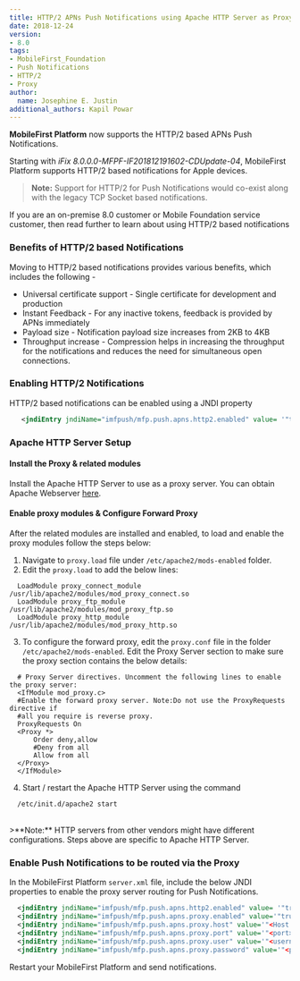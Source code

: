 ```yaml
---
title: HTTP/2 APNs Push Notifications using Apache HTTP Server as Proxy
date: 2018-12-24
version:
- 8.0
tags:
- MobileFirst_Foundation
- Push Notifications
- HTTP/2
- Proxy
author:
  name: Josephine E. Justin
additional_authors: Kapil Powar  
---
```

**MobileFirst Platform** now supports the HTTP/2 based APNs Push Notifications.

Starting with *iFix 8.0.0.0-MFPF-IF201812191602-CDUpdate-04*, MobileFirst Platform supports HTTP/2 based notifications for Apple devices.

>**Note:** Support for HTTP/2 for Push Notifications would co-exist along with the legacy TCP Socket based notifications.

If you are an on-premise 8.0 customer or Mobile Foundation service customer, then read further to learn about using HTTP/2 based notifications <br/>

### Benefits of HTTP/2 based Notifications

Moving to HTTP/2 based notifications provides various benefits, which includes the following - 

* Universal certificate support - Single certificate for development and production
* Instant Feedback - For any inactive tokens, feedback is provided by APNs immediately
* Payload size - Notification payload size increases from 2KB to 4KB
* Throughput increase - Compression helps in increasing the throughput for the notifications and reduces the need for simultaneous open connections.

### Enabling HTTP/2 Notifications

HTTP/2 based notifications can be enabled using a JNDI property

 ```xml
    <jndiEntry jndiName="imfpush/mfp.push.apns.http2.enabled" value= '"true"'/>
 ```   

### Apache HTTP Server Setup 

#### Install the Proxy & related modules

Install the Apache HTTP Server to use as a proxy server.  You can obtain Apache Webserver [here](http://httpd.apache.org/download.cgi).

#### Enable proxy modules & Configure Forward Proxy

After the related modules are installed and enabled, to load and enable the proxy modules follow the steps below:

1. Navigate to `proxy.load` file under `/etc/apache2/mods-enabled` folder.
2. Edit the `proxy.load` to add the below lines:
```
  LoadModule proxy_connect_module /usr/lib/apache2/modules/mod_proxy_connect.so
  LoadModule proxy_ftp_module /usr/lib/apache2/modules/mod_proxy_ftp.so
  LoadModule proxy_http_module /usr/lib/apache2/modules/mod_proxy_http.so
``` 
3. To configure the forward proxy, edit the `proxy.conf` file in the folder `/etc/apache2/mods-enabled`.  Edit the Proxy Server section to make sure the proxy section contains the below details:
```
  # Proxy Server directives. Uncomment the following lines to enable the proxy server:
  <IfModule mod_proxy.c>
  #Enable the forward proxy server. Note:Do not use the ProxyRequests directive if
  #all you require is reverse proxy.
  ProxyRequests On
  <Proxy *>
      Order deny,allow
      #Deny from all
      Allow from all
  </Proxy>
  </IfModule>
``` 
4. Start / restart the Apache HTTP Server using the command
```
  /etc/init.d/apache2 start
```
<br/>
>**Note:** HTTP servers from other vendors might have different configurations. Steps above are specific to Apache HTTP Server.  
  
### Enable Push Notifications to be routed via the Proxy

In the MobileFirst Platform `server.xml` file, include the below JNDI properties to enable the proxy server routing for Push Notifications. 

```xml
  <jndiEntry jndiName="imfpush/mfp.push.apns.http2.enabled" value= '"true"'/>
  <jndiEntry jndiName="imfpush/mfp.push.apns.proxy.enabled" value='"true"'/>
  <jndiEntry jndiName="imfpush/mfp.push.apns.proxy.host" value='"<Host IP Address>"'/>
  <jndiEntry jndiName="imfpush/mfp.push.apns.proxy.port" value='"<port>"'/>
  <jndiEntry jndiName="imfpush/mfp.push.apns.proxy.user" value='"<username>"'/>
  <jndiEntry jndiName="imfpush/mfp.push.apns.proxy.password" value='"<password>"'/>
```

Restart your MobileFirst Platform and send notifications.
